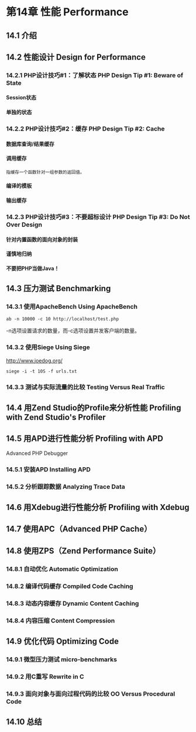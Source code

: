 # 第14章 性能   Performance
## 14.1 介绍

## 14.2 性能设计    Design for Performance
### 14.2.1 PHP设计技巧#1：了解状态   PHP Design Tip #1: Beware of State
#### Session状态
#### 单独的状态
### 14.2.2 PHP设计技巧#2：缓存     PHP Design Tip #2: Cache
#### 数据库查询/结果缓存
#### 调用缓存
    指缓存一个函数针对一组参数的返回值。
#### 编译的模板
#### 输出缓存
### 14.2.3 PHP设计技巧#3：不要超标设计     PHP Design Tip #3: Do Not Over Design
#### 针对内置函数的面向对象的封装
#### 谨慎地归纳
#### 不要把PHP当做Java！

## 14.3 压力测试    Benchmarking
### 14.3.1 使用ApacheBench    Using ApacheBench
```shell
ab -n 10000 -c 10 http://localhost/test.php
```
-n选项设置请求的数量，而-c选项设置并发客户端的数量。

### 14.3.2 使用Siege  Using Siege
http://www.joedog.org/
```shell
siege -i -t 10S -f urls.txt
```

### 14.3.3 测试与实际流量的比较   Testing Versus Real Traffic

## 14.4 用Zend Studio的Profile来分析性能   Profiling with Zend Studio's Profiler

## 14.5 用APD进行性能分析  Profiling with APD
Advanced PHP Debugger
### 14.5.1 安装APD Installing APD
### 14.5.2 分析跟踪数据   Analyzing Trace Data

## 14.6 用Xdebug进行性能分析   Profiling with Xdebug

## 14.7 使用APC（Advanced PHP Cache）

## 14.8 使用ZPS（Zend Performance Suite）
### 14.8.1 自动优化     Automatic Optimization
### 14.8.2 编译代码缓存   Compiled Code Caching
### 14.8.3 动态内容缓存   Dynamic Content Caching
### 14.8.4 内容压缩     Content Compression

## 14.9 优化代码    Optimizing Code
### 14.9.1 微型压力测试   micro-benchmarks
### 14.9.2 用C重写     Rewrite in C
### 14.9.3 面向对象与面向过程代码的比较   OO Versus Procedural Code

## 14.10 总结
